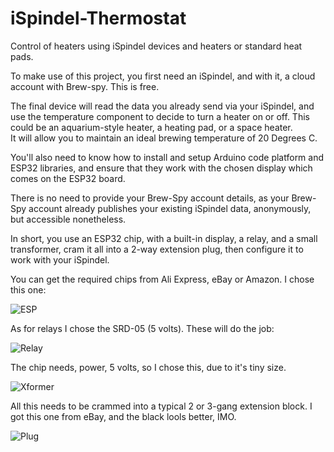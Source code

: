 # iSpindel-Thermostat
Control of heaters using iSpindel devices and heaters or standard heat pads.

To make use of this project, you first need an iSpindel, and with it, a cloud account with Brew-spy.  This is free.  

The final device will read the data you already send via your iSpindel, and use the temperature component to decide to
turn a heater on or off.  This could be an aquarium-style heater, a heating pad, or a space heater.  
It will allow you to maintain an ideal brewing temperature of 20 Degrees C.

You'll also need to know how to install and setup Arduino code platform and ESP32 libraries, and ensure that they work with the chosen display which comes on the ESP32 board.

There is no need to provide your Brew-Spy account details, as your Brew-Spy account already publishes your existing iSpindel data, anonymously, but 
accessible nonetheless.

In short, you use an ESP32 chip, with a built-in display, a relay, and a small transformer, cram it all into a 2-way extension plug, then configure it to work with your iSpindel.

You can get the required chips from Ali Express, eBay or Amazon.  I chose this one:

<picture>
 <source media="(prefers-color-scheme: dark)" srcset="esp.png">
 <source media="(prefers-color-scheme: light)" srcset="esp.png">
 <img alt="ESP" src="ESP">
</picture>


As for relays I chose the SRD-05 (5 volts). These will do the job:

<picture>
 <source media="(prefers-color-scheme: dark)" srcset="relay.png">
 <source media="(prefers-color-scheme: light)" srcset="relay.png">
 <img alt="Relay" src="Relay">
</picture>


The chip needs, power, 5 volts, so I chose this, due to it's tiny size.

<picture>
 <source media="(prefers-color-scheme: dark)" srcset="xformer.png">
 <source media="(prefers-color-scheme: light)" srcset="xformer.png">
 <img alt="Xformer" src="Xformer">
</picture>

All this needs to be crammed into a typical 2 or 3-gang extension block.  I got this one from eBay, and the black lools better, IMO.

<picture>
 <source media="(prefers-color-scheme: dark)" srcset="plug.png">
 <source media="(prefers-color-scheme: light)" srcset="plug.png">
 <img alt="Plug" src="Plug">
</picture>


 
